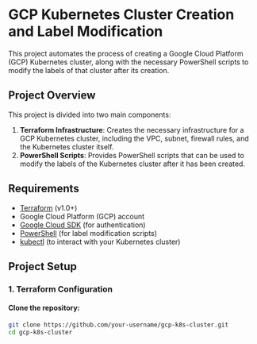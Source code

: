 # GCP Kubernetes Cluster Creation and Label Modification

This project automates the process of creating a Google Cloud Platform (GCP) Kubernetes cluster, along with the necessary PowerShell scripts to modify the labels of that cluster after its creation.

## Project Overview

This project is divided into two main components:

1. **Terraform Infrastructure**: Creates the necessary infrastructure for a GCP Kubernetes cluster, including the VPC, subnet, firewall rules, and the Kubernetes cluster itself.
2. **PowerShell Scripts**: Provides PowerShell scripts that can be used to modify the labels of the Kubernetes cluster after it has been created.

## Requirements

- [Terraform](https://www.terraform.io/downloads.html) (v1.0+)
- Google Cloud Platform (GCP) account
- [Google Cloud SDK](https://cloud.google.com/sdk/docs/install) (for authentication)
- [PowerShell](https://docs.microsoft.com/en-us/powershell/scripting/overview) (for label modification scripts)
- [kubectl](https://kubernetes.io/docs/tasks/tools/install-kubectl/) (to interact with your Kubernetes cluster)

## Project Setup

### 1. **Terraform Configuration**

#### Clone the repository:

```bash
git clone https://github.com/your-username/gcp-k8s-cluster.git
cd gcp-k8s-cluster
